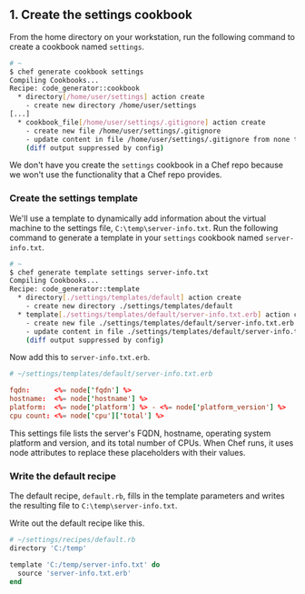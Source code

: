## 1. Create the settings cookbook

From the home directory on your workstation, run the following command to create a cookbook named `settings`.

```bash
# ~
$ chef generate cookbook settings
Compiling Cookbooks...
Recipe: code_generator::cookbook
  * directory[/home/user/settings] action create
    - create new directory /home/user/settings
[...]
  * cookbook_file[/home/user/settings/.gitignore] action create
    - create new file /home/user/settings/.gitignore
    - update content in file /home/user/settings/.gitignore from none to dd37b2
    (diff output suppressed by config)
```

We don't have you create the `settings` cookbook in a Chef repo because we won't use the functionality that a Chef repo provides.

### Create the settings template

We'll use a template to dynamically add information about the virtual machine to the settings file, <code class="file-path">C:\temp\server-info.txt</code>. Run the following command to generate a template in your `settings` cookbook named <code class="file-path">server-info.txt</code>.

```bash
# ~
$ chef generate template settings server-info.txt
Compiling Cookbooks...
Recipe: code_generator::template
  * directory[./settings/templates/default] action create
    - create new directory ./settings/templates/default
  * template[./settings/templates/default/server-info.txt.erb] action create
    - create new file ./settings/templates/default/server-info.txt.erb
    - update content in file ./settings/templates/default/server-info.txt.erb from none to e3b0c4
    (diff output suppressed by config)
```

Now add this to <code class="file-path">server-info.txt.erb</code>.

```conf
# ~/settings/templates/default/server-info.txt.erb

fqdn:      <%= node['fqdn'] %>
hostname:  <%= node['hostname'] %>
platform:  <%= node['platform'] %> - <%= node['platform_version'] %>
cpu count: <%= node['cpu']['total'] %>
```

This settings file lists the server's FQDN, hostname, operating system platform and version, and its total number of CPUs. When Chef runs, it uses node attributes to replace these placeholders with their values.

### Write the default recipe

The default recipe, <code class="file-path">default.rb</code>, fills in the template parameters and writes the resulting file to <code class="file-path">C:\temp\server-info.txt</code>.

Write out the default recipe like this.

```ruby
# ~/settings/recipes/default.rb
directory 'C:/temp'

template 'C:/temp/server-info.txt' do
  source 'server-info.txt.erb'
end
```
